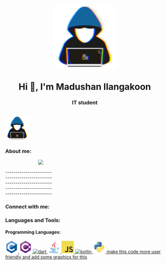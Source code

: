 <p align="center">
  <img src="https://github.com/0xAbdulKhalid/0xAbdulKhalid/raw/main/assets/mdImages/about_me.gif" width="200" />
</p>

<h1 align="center">Hi 👋, I'm Madushan Ilangakoon</h1>
<h3 align="center">IT student </h3>


<br>	
<picture><img src="https://github.com/0xAbdulKhalid/0xAbdulKhalid/raw/main/assets/mdImages/about_me.gif" width="75px"></picture><h3> <b>About me: </b></h3>
<picture> <img align="right" src="https://media.giphy.com/media/SWoSkN6DxTszqIKEqv/giphy.gif" width="400px"></picture>
<br>

----------------------- <br>
----------------------- <br>
----------------------- <br>
----------------------- <br>
----------------------- <br>
<h3 align="left">Connect with me:</h3>
<p align="left">
  <a href="https://linkedin.com/in/madushan_ilangakoon" target="blank">
  </a>
</p>
<h3 align="left">Languages and Tools:</h3>

<h4>Programming Languages:</h4>
<p align="left"> 
  <a href="https://www.cprogramming.com/" target="_blank" rel="noreferrer" class="icon"> 
    <img src="https://raw.githubusercontent.com/devicons/devicon/master/icons/c/c-original.svg" alt="c" width="40" height="40"/> 
  </a> 
  <a href="https://www.w3schools.com/cs/" target="_blank" rel="noreferrer" class="icon"> 
    <img src="https://raw.githubusercontent.com/devicons/devicon/master/icons/csharp/csharp-original.svg" alt="csharp" width="40" height="40"/> 
  </a> 
  <a href="https://dart.dev" target="_blank" rel="noreferrer" class="icon"> 
    <img src="https://www.vectorlogo.zone/logos/dartlang/dartlang-icon.svg" alt="dart" width="40" height="40"/> 
  </a> 
  <a href="https://www.java.com" target="_blank" rel="noreferrer" class="icon"> 
    <img src="https://raw.githubusercontent.com/devicons/devicon/master/icons/java/java-original.svg" alt="java" width="40" height="40"/> 
  </a> 
  <a href="https://developer.mozilla.org/en-US/docs/Web/JavaScript" target="_blank" rel="noreferrer" class="icon"> 
    <img src="https://raw.githubusercontent.com/devicons/devicon/master/icons/javascript/javascript-original.svg" alt="javascript" width="40" height="40"/> 
  </a> 
  <a href="https://kotlinlang.org" target="_blank" rel="noreferrer" class="icon"> 
    <img src="https://www.vectorlogo.zone/logos/kotlinlang/kotlinlang-icon.svg" alt="kotlin" width="40" height="40"/> 
  </a>
  <a href="https://www.python.org" target="_blank" rel="noreferrer" class="icon"> 
    <img src="https://raw.githubusercontent.com/devicons/devicon/master/icons/python/python-original.svg" alt="python" width="40" height="40"/> 
make this code more user friendly and  add some graphics for this
